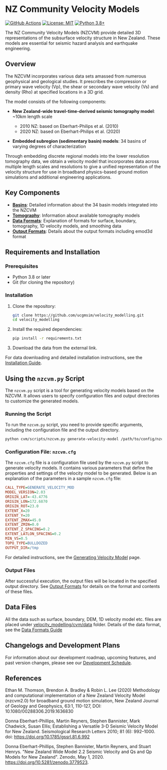 # NZ Community Velocity Models

[![GitHub Actions](https://github.com/ucgmsim/velocity_modelling/workflows/CI/badge.svg)](https://github.com/ucgmsim/velocity_modelling/actions)
[![License: MIT](https://img.shields.io/badge/License-MIT-yellow.svg)](https://opensource.org/licenses/MIT)
[![Python 3.8+](https://img.shields.io/badge/python-3.8+-blue.svg)](https://www.python.org/downloads/)

The NZ Community Velocity Models (NZCVM) provide detailed 3D representations of the subsurface velocity structure in New Zealand. These models are essential for seismic hazard analysis and earthquake engineering.

## Overview

The NZCVM incorporates various data sets amassed from numerous geophysical and geological studies. It prescribes the compression or primary wave velocity (Vp), the shear or secondary wave velocity (Vs) and density (Rho) at specified locations in a 3D grid.

The model consists of the following components:

-  **New Zealand-wide travel-time-derived seismic tomography model**: ~10km length scale
    - 2010 NZ: based on Eberhart-Philips et al. (2010)
    - 2020 NZ: based on Eberhart-Philips et al. (2020)

-  **Embedded subregion (sedimentary basin) models**: 34 basins of varying degrees of characterization

Through embedding discrete regional models into the lower resolution tomography data, we obtain a velocity model that incorporates data across multiple length scales and resolutions to give a unified representation of the velocity structure for use in broadband physics-based ground motion simulations and additional engineering applications.

## Key Components

- [**Basins**](wiki/Basins.md): Detailed information about the 34 basin models integrated into the NZCVM
- [**Tomography**](wiki/Tomography.md): Information about available tomography models
- [**Data Formats**](wiki/DataFormats.md): Explanation of formats for surface, boundary, tomography, 1D velocity models, and smoothing data
- [**Output Formats**](wiki/OutputFormats.md): Details about the output formats including emod3d format

## Requirements and Installation

### Prerequisites

- Python 3.8 or later
- Git (for cloning the repository)

### Installation

1. Clone the repository:
   ```bash
   git clone https://github.com/ucgmsim/velocity_modelling.git
   cd velocity_modelling
   ```

2. Install the required dependencies:
   ```bash
   pip install -r requirements.txt
   ```

3. Download the data from the external link.

For data downloading and detailed installation instructions, see the [Installation Guide](wiki/Installation.md).

## Using the `nzcvm.py` Script

The `nzcvm.py` script is a tool for generating velocity models based on the NZCVM. It allows users to specify configuration files and output directories to customize the generated models.

### Running the Script

To run the `nzcvm.py` script, you need to provide specific arguments, including the configuration file and the output directory.

```sh
python cvm/scripts/nzcvm.py generate-velocity-model /path/to/config/nzcvm.cfg --out-dir /path/to/output
```


### Configuration File: `nzcvm.cfg`

The `nzcvm.cfg` file is a configuration file used by the `nzcvm.py` script to generate velocity models. It contains various parameters that define the properties and settings of the velocity model to be generated. Below is an explanation of the parameters in a sample `nzcvm.cfg` file:

```ini
CALL_TYPE=GENERATE_VELOCITY_MOD
MODEL_VERSION=2.03
ORIGIN_LAT=-43.4776
ORIGIN_LON=172.6870
ORIGIN_ROT=23.0
EXTENT_X=20
EXTENT_Y=20
EXTENT_ZMAX=45.0
EXTENT_ZMIN=0.0
EXTENT_Z_SPACING=0.2
EXTENT_LATLON_SPACING=0.2
MIN_VS=0.5
TOPO_TYPE=BULLDOZED
OUTPUT_DIR=/tmp
```

For detailed instructions, see the [Generating Velocity Model](wiki/Generating-Velocity-Model.md) page.

### Output Files

After successful execution, the output files will be located in the specified output directory. See [Output Formats](wiki/OutputFormats.md) for details on the format and contents of these files.

## Data Files

All the data such as surface, boundary, DEM, 1D velocity model etc. files are placed under [velocity_modelling/cvm/data](velocity_modelling/data) folder. Details of the data format, see the [Data Formats Guide](wiki/DataFormats.md)

## Changelogs and Development Plans

For information about our development roadmap, upcoming features, and past version changes, please see our [Development Schedule](wiki/Development-Schedule.md).

## References

Ethan M. Thomson, Brendon A. Bradley & Robin L. Lee (2020) Methodology and computational implementation of a New Zealand Velocity Model (nzcvm2.0) for broadband ground motion simulation, New Zealand Journal of Geology and Geophysics, 63:1, 110-127, DOI: 10.1080/00288306.2019.1636830

Donna Eberhart-Phillips, Martin Reyners, Stephen Bannister, Mark Chadwick, Susan Ellis; Establishing a Versatile 3-D Seismic Velocity Model for New Zealand. Seismological Research Letters 2010; 81 (6): 992–1000. doi: https://doi.org/10.1785/gssrl.81.6.992

Donna Eberhart-Phillips, Stephen Bannister, Martin Reyners, and Stuart Henrys. "New Zealand Wide Model 2.2 Seismic Velocity and Qs and Qp Models for New Zealand". Zenodo, May 1, 2020. https://doi.org/10.5281/zenodo.3779523.

